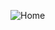 ![Home](https://user-images.githubusercontent.com/86073690/189526556-e1a23b4e-52ed-4542-a7eb-50acdbca57fa.png)
